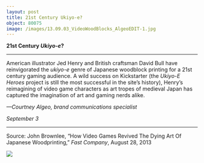 ```yaml
---
layout: post
title: 21st Century Ukiyo-e?
object: 80075
image: /images/13.09.03_VideoWoodBlocks_AlgeoEDIT-1.jpg
---
```

**21st Century *Ukiyo-e*?**

****

American illustrator Jed Henry and British craftsman David Bull have reinvigorated the *ukiyo-e* genre of Japanese woodblock printing for a 21st century gaming audience. A wild success on Kickstarter (the *Ukiyo-E Heroes* project is still the most successful in the site’s history), Henry’s reimagining of video game characters as art tropes of medieval Japan has captured the imagination of art and gaming nerds alike.

*—Courtney Algeo, brand communications specialist*

*September 3*

****

Source: John Brownlee, “How Video Games Revived The Dying Art Of Japanese Woodprinting,” *Fast Company*, August 28, 2013

![]({{siteurl.base}}/images/13.09.03_VideoWoodBlocks_AlgeoEDIT-1.jpg)
